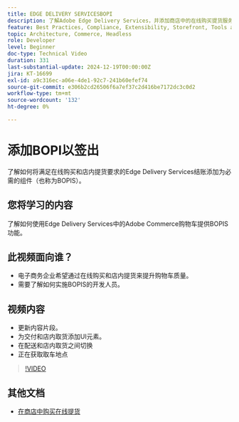 ```yaml
---
title: EDGE DELIVERY SERVICESBOPI
description: 了解Adobe Edge Delivery Services，并添加商店中的在线购买提货服务或BOPIS功能以进行结账。
feature: Best Practices, Compliance, Extensibility, Storefront, Tools and External Services
topic: Architecture, Commerce, Headless
role: Developer
level: Beginner
doc-type: Technical Video
duration: 331
last-substantial-update: 2024-12-19T00:00:00Z
jira: KT-16699
exl-id: a9c316ec-a06e-4de1-92c7-241b60efef74
source-git-commit: e306b2cd26506f6a7ef37c2d416be7172dc3c0d2
workflow-type: tm+mt
source-wordcount: '132'
ht-degree: 0%

---
```


# 添加BOPI以签出

了解如何将满足在线购买和店内提货要求的Edge Delivery Services结账添加为必需的组件（也称为BOPIS）。

## 您将学习的内容

了解如何使用Edge Delivery Services中的Adobe Commerce购物车提供BOPIS功能。

## 此视频面向谁？

* 电子商务企业希望通过在线购买和店内提货来提升购物车质量。
* 需要了解如何实施BOPIS的开发人员。

## 视频内容

* 更新内容片段。
* 为交付和店内取货添加UI元素。
* 在配送和店内取货之间切换
* 正在获取取车地点

>[!VIDEO](https://video.tv.adobe.com/v/3441699?learn=on)

## 其他文档

* [在商店中购买在线提货](https://experienceleague.adobe.com/developer/commerce/storefront/dropins/checkout/tutorials/buy-online-pickup-in-store/)
